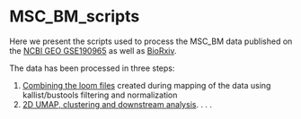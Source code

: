 # MSC_BM_scripts

Here we present the scripts used to process the MSC_BM data published on the [NCBI GEO GSE190965](https://www.ncbi.nlm.nih.gov/geo/query/acc.cgi?acc=GSE190965) as well as [BioRxiv](https://www.biorxiv.org/).

The data has been processed in three steps:
1. [Combining the loom files](./scripts/Hongze_healthy_2020_10_merged.html) created during mapping of the data using kallist/bustools filtering and normalization
2. [2D UMAP, clustering and downstream analysis](./scripts/Hongze_healthy_2020_10_merged_2D.html).
.
.
.


